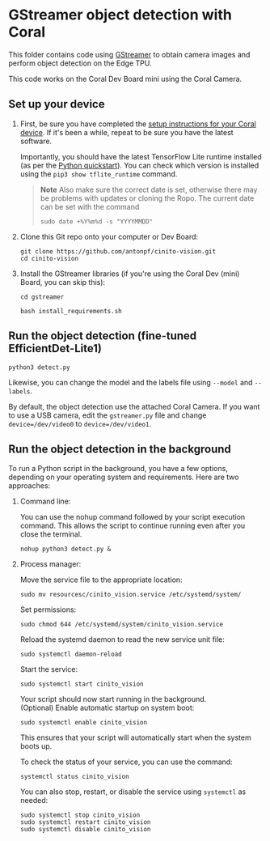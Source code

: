 # GStreamer object detection with Coral

This folder contains code using [GStreamer](https://github.com/GStreamer/gstreamer) to
obtain camera images and perform object detection on the Edge TPU.

This code works on the Coral Dev Board mini using the Coral Camera.

## Set up your device

1.  First, be sure you have completed the [setup instructions for your Coral
    device](https://coral.ai/docs/setup/). If it's been a while, repeat to be sure
    you have the latest software.

    Importantly, you should have the latest TensorFlow Lite runtime installed
    (as per the [Python quickstart](
    https://www.tensorflow.org/lite/guide/python)). You can check which version is installed
    using the ```pip3 show tflite_runtime``` command.

    > **Note**
    > Also make sure the correct date is set, otherwise there may be problems with updates or cloning the Ropo. The current date can be set with the command 
    > ```
    > sudo date +%Y%m%d -s "YYYYMMDD"
    > ```

2.  Clone this Git repo onto your computer or Dev Board:

    ```
    git clone https://github.com/antonpf/cinito-vision.git
    cd cinito-vision
    ```

3.  Install the GStreamer libraries (if you're using the Coral Dev (mini) Board, you can skip this):

    ```
    cd gstreamer

    bash install_requirements.sh
    ```

## Run the object detection (fine-tuned EfficientDet-Lite1)

```
python3 detect.py
```

Likewise, you can change the model and the labels file using ```--model``` and ```--labels```.

By default, the object detection use the attached Coral Camera. If you want to use a USB camera,
edit the ```gstreamer.py``` file and change ```device=/dev/video0``` to ```device=/dev/video1```.

## Run the object detection in the background
To run a Python script in the background, you have a few options, depending on your operating system and requirements. Here are two approaches:

1. Command line:
    
    You can use the nohup command followed by your script execution command. This allows the script to continue running even after you close the terminal.
    ```
    nohup python3 detect.py &
    ```

2. Process manager:
    
    Move the service file to the appropriate location:
    ```
    sudo mv resourcesc/cinito_vision.service /etc/systemd/system/
    ```

    Set permissions:
    ```
    sudo chmod 644 /etc/systemd/system/cinito_vision.service
    ```

    Reload the systemd daemon to read the new service unit file:
    ```
    sudo systemctl daemon-reload
    ```

    Start the service:
    
    ```
    sudo systemctl start cinito_vision
    ```
    
    Your script should now start running in the background.    
    (Optional) Enable automatic startup on system boot:
    
    ```
    sudo systemctl enable cinito_vision
    ```
    
    This ensures that your script will automatically start when the system boots up.
    
    To check the status of your service, you can use the command:

    ```
    systemctl status cinito_vision
    ```

    You can also stop, restart, or disable the service using `systemctl` as needed:

    ```
    sudo systemctl stop cinito_vision
    sudo systemctl restart cinito_vision
    sudo systemctl disable cinito_vision
    ```